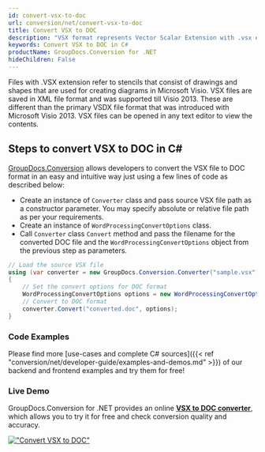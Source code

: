 ```yaml
---
id: convert-vsx-to-doc
url: conversion/net/convert-vsx-to-doc
title: Convert VSX to DOC
description: "VSX format represents Vector Scalar Extension with .vsx extension. Learn how to convert VSX to DOC file programmatically in C# language using GroupDocs.Conversion for .NET library."
keywords: Convert VSX to DOC in C#
productName: GroupDocs.Conversion for .NET
hideChildren: False
---
```


Files with .VSX extension refer to stencils that consist of drawings and shapes that are used for creating diagrams in Microsoft Visio. VSX files are saved in XML file format and was supported till Visio 2013. These are different than the primary VSDX file format that was introduced with Microsoft Visio 2013. VSX files can be opened in any text editor to view the contents.

## Steps to convert VSX to DOC in C#

[GroupDocs.Conversion](https://products.groupdocs.com/conversion/net) allows developers to convert the VSX file to DOC format in an easy and intuitive way just using a few lines of code as described below:

* Create an instance of `Converter` class and pass source VSX file path as a constructor parameter. You may specify absolute or relative file path as per your requirements. 
* Create an instance of `WordProcessingConvertOptions` class.
* Call `Converter` class `Convert` method and pass the filename for the converted DOC file and the `WordProcessingConvertOptions` object from the previous step as parameters.

```csharp
// Load the source VSX file
using (var converter = new GroupDocs.Conversion.Converter("sample.vsx"))
{
    // Set the convert options for DOC format
    WordProcessingConvertOptions options = new WordProcessingConvertOptions();
    // Convert to DOC format
    converter.Convert("converted.doc", options);
}
```

### Code Examples

Please find more [use-cases and complete C# sources]({{< ref "conversion/net/developer-guide/examples-and-demos.md" >}}) of our backend and frontend examples and try them for free!

### Live Demo

GroupDocs.Conversion for .NET provides an online [**VSX to DOC converter**](https://products.groupdocs.app/conversion/vsx-to-doc), which allows you to try it for free and check conversion quality and accuracy.

[!["Convert VSX to DOC"](conversion/net/images/convert-vsx-to-doc.png)](https://products.groupdocs.app/conversion/vsx-to-doc)